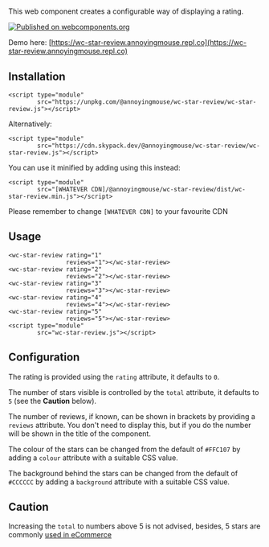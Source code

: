 # <wc-star-review>

This web component creates a configurable way of displaying a rating.

[![Published on webcomponents.org](https://camo.githubusercontent.com/fa095f7c7b24972f3525b39a6f31c15626f3a4cc019314b4f19ad88ccfd47ddb/68747470733a2f2f696d672e736869656c64732e696f2f62616467652f776562636f6d706f6e656e74732e6f72672d7075626c69736865642d626c75652e737667)](https://www.webcomponents.org/element/@annoyingmouse/wc-star-review)

Demo here: [https://wc-star-review.annoyingmouse.repl.co](https://wc-star-review.annoyingmouse.repl.co)

## Installation
```
<script type="module" 
        src="https://unpkg.com/@annoyingmouse/wc-star-review/wc-star-review.js"></script>
```

Alternatively:

```
<script type="module"
        src="https://cdn.skypack.dev/@annoyingmouse/wc-star-review/wc-star-review.js"></script>
```

You can use it minified by adding using this instead:

```
<script type="module"
        src="[WHATEVER CDN]/@annoyingmouse/wc-star-review/dist/wc-star-review.min.js"></script>
```

Please remember to change `[WHATEVER CDN]` to your favourite CDN

## Usage

```
<wc-star-review rating="1"
                reviews="1"></wc-star-review>
<wc-star-review rating="2"
                reviews="2"></wc-star-review>
<wc-star-review rating="3"
                reviews="3"></wc-star-review>
<wc-star-review rating="4"
                reviews="4"></wc-star-review>
<wc-star-review rating="5"
                reviews="5"></wc-star-review>
<script type="module"
        src="wc-star-review.js"></script>
```

## Configuration

The rating is provided using the `rating` attribute, it defaults to `0`.

The number of stars visible is controlled by the `total` attribute, it defaults to `5` (see the **Caution** below).

The number of reviews, if known, can be shown in brackets by providing a `reviews` attribute. You don't need to display this, but if you do the number will be shown in the title of the component.

The colour of the stars can be changed from the default of `#FFC107` by adding a `colour` attribute with a suitable CSS value.

The background behind the stars can be changed from the default of `#CCCCCC` by adding a `background` attribute with a suitable CSS value.

## Caution

Increasing the `total` to numbers above 5 is not advised, besides, 5 stars are commonly [used in eCommerce](https://uxplanet.org/how-to-design-user-rating-and-reviews-1b26c0208d3a)
